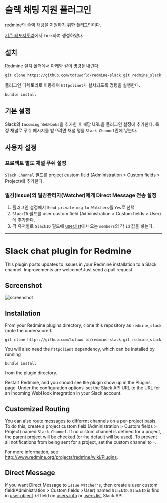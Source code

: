 # 슬랙 채팅 지원 플러그인

redmine의 슬랙 채팅을 지원하기 위한 플러그인이다. 

[기존 레포지토리](https://github.com/sciyoshi/redmine-slack)에서 `fork`하여 생성하였다.

## 설치

Redmine 설치 폴더에서 아래와 같이 명령을 내린다.

    git clone https://github.com/totuworld/redmine-slack.git redmine_slack

플러그인 디렉토리로 이동하여 `httpclinet`가 설치되도록 명령을 실행한다. 

    bundle install
    
## 기본 설정

Slack의 `Incoming WebHooks`을 추가한 후 해당 URL을 플러그인 설정에 추가한다.
특정 채널로 푸쉬 메시지를 받으려면 채널 명을 `Slack Channel`란에 넣는다.

## 사용자 설정

### 프로젝트 별도 채널 푸쉬 설정
`Slack Channel` 필드를 project custom field (Administration > Custom fields > Project)에 추가한다.

### 일감(Issue)의 일감관리자(Watcher)에게 Direct Message 전송 설정 
1. 플러그인 설정에서 `Send private msg to Watchers`를 `Yes`로 선택
2. `SlackID` 필드를 user custom field (Administration > Custom fields > User)에 추가한다.
3. 각 유저별로 `SlackID` 필드에 [user.list](https://api.slack.com/methods/users.list)에 나오는 `members`의 각 `id` 값을 넣는다.



---



# Slack chat plugin for Redmine

This plugin posts updates to issues in your Redmine installation to a Slack
channel. Improvements are welcome! Just send a pull request.

## Screenshot

![screenshot](https://raw.github.com/totuworld/redmine-slack/gh-pages/screenshot.png)

## Installation

From your Redmine plugins directory, clone this repository as `redmine_slack` (note
the underscore!):

    git clone https://github.com/totuworld/redmine-slack.git redmine_slack

You will also need the `httpclient` dependency, which can be installed by running

    bundle install

from the plugin directory.

Restart Redmine, and you should see the plugin show up in the Plugins page.
Under the configuration options, set the Slack API URL to the URL for an
Incoming WebHook integration in your Slack account.

## Customized Routing

You can also route messages to different channels on a per-project basis. To
do this, create a project custom field (Administration > Custom fields > Project)
named `Slack Channel`. If no custom channel is defined for a project, the parent
project will be checked (or the default will be used). To prevent all notifications
from being sent for a project, set the custom channel to `-`.

For more information, see http://www.redmine.org/projects/redmine/wiki/Plugins.

## Direct Message

If you want Direct Message to `Issue Watcher's`, then create a user custom field(Administration > Custom fields > User) named `SlackID`.
`SlackID` is find in [user object](https://api.slack.com/types/user) `id` field on [users.info](https://api.slack.com/methods/users.info) or [users.list](https://api.slack.com/methods/users.list) Slack API.
